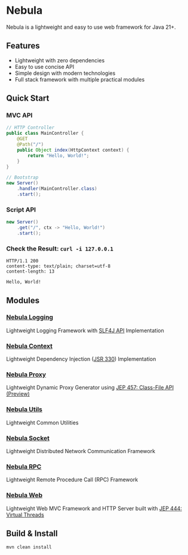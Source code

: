 Nebula
======

Nebula is a lightweight and easy to use web framework for Java 21+.


Features
--------

* Lightweight with zero dependencies
* Easy to use concise API
* Simple design with modern technologies
* Full stack framework with multiple practical modules


Quick Start
-----------

### MVC API
```java
// HTTP Controller
public class MainController {
	@GET
	@Path("/")
	public Object index(HttpContext context) {
		return "Hello, World!";
	}
}

// Bootstrap
new Server()
	.handler(MainController.class)
	.start();
```

### Script API
```java
new Server()
	.get("/", ctx -> "Hello, World!")
	.start();
```

### Check the Result: `curl -i 127.0.0.1`
```
HTTP/1.1 200
content-type: text/plain; charset=utf-8
content-length: 13

Hello, World!
```


Modules
-------

### [Nebula Logging](nebula-logging)
Lightweight Logging Framework with [SLF4J API](https://www.slf4j.org) Implementation

### [Nebula Context](nebula-context)
Lightweight Dependency Injection ([JSR 330](https://www.jcp.org/en/jsr/detail?id=330)) Implementation

### [Nebula Proxy](nebula-proxy)
Lightweight Dynamic Proxy Generator using [JEP 457: Class-File API (Preview)](https://openjdk.org/jeps/457)

### [Nebula Utils](nebula-utils)
Lightweight Common Utilities

### [Nebula Socket](nebula-socket)
Lightweight Distributed Network Communication Framework

### [Nebula RPC](nebula-rpc)
Lightweight Remote Procedure Call (RPC) Framework

### [Nebula Web](nebula-web)
Lightweight Web MVC Framework and HTTP Server built with [JEP 444: Virtual Threads](https://openjdk.org/jeps/444)


Build & Install
---------------

```
mvn clean install
```
